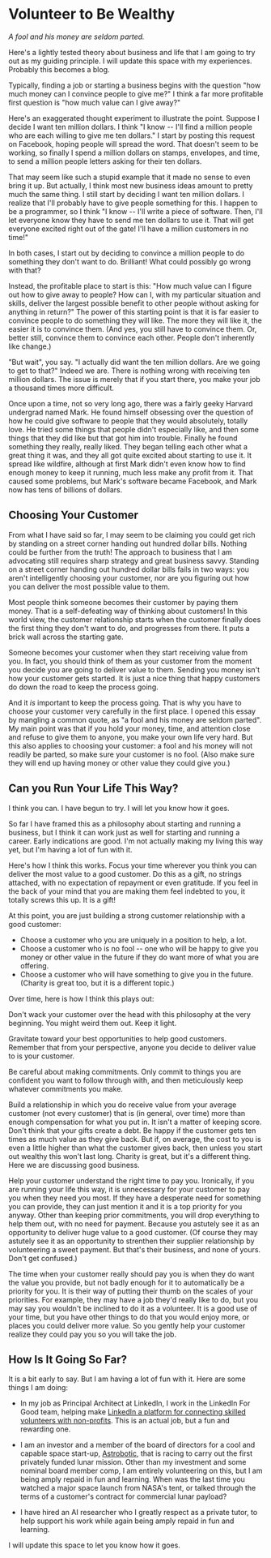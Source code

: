 Volunteer to Be Wealthy
=======================

_A fool and his money are seldom parted._

Here's a lightly tested theory about business and life that I am going to try out as my guiding principle. I will update this space with my experiences. Probably this becomes a blog.

Typically, finding a job or starting a business begins with the question "how much money can I convince people to give me?" I think a far more profitable first question is "how much value can I give away?"

Here's an exaggerated thought experiment to illustrate the point. Suppose I decide I want ten million dollars. I think "I know -- I'll find a million people who are each willing to give me ten dollars." I start by posting this request on Facebook, hoping people will spread the word. That doesn't seem to be working, so finally I spend a million dollars on stamps, envelopes, and time, to send a million people letters asking for their ten dollars.

That may seem like such a stupid example that it made no sense to even bring it up. But actually, I think most new business ideas amount to pretty much the same thing. I still start by deciding I want ten million dollars. I realize that I'll probably have to give people something for this. I happen to be a programmer, so I think "I know -- I'll write a piece of software. Then, I'll let everyone know they have to send me ten dollars to use it. That will get everyone excited right out of the gate! I'll have a million customers in no time!"

In both cases, I start out by deciding to convince a million people to do something they don't want to do. Brilliant! What could possibly go wrong with that?

Instead, the profitable place to start is this: "How much value can I figure out how to give away to people? How can I, with my particular situation and skills, deliver the largest possible benefit to other people without asking for anything in return?" The power of this starting point is that it is far easier to convince people to do something they will like. The more they will like it, the easier it is to convince them. (And yes, you still have to convince them. Or, better still, convince them to convince each other. People don't inherently like change.)

"But wait", you say. "I actually did want the ten million dollars. Are we going to get to that?" Indeed we are. There is nothing wrong with receiving ten million dollars. The issue is merely that if you start there, you make your job a thousand times more difficult.

Once upon a time, not so very long ago, there was a fairly geeky Harvard undergrad named Mark. He found himself obsessing over the question of how he could give software to people that they would absolutely, totally love. He tried some things that people didn't especially like, and then some things that they did like but that got him into trouble. Finally he found something they really, really liked. They began telling each other what a great thing it was, and they all got quite excited about starting to use it. It spread like wildfire, although at first Mark didn't even know how to find enough money to keep it running, much less make any profit from it. That caused some problems, but Mark's software became Facebook, and Mark now has tens of billions of dollars.

Choosing Your Customer
----------------------

From what I have said so far, I may seem to be claiming you could get rich by standing on a street corner handing out hundred dollar bills. Nothing could be further from the truth! The approach to business that I am advocating still requires sharp strategy and great business savvy. Standing on a street corner handing out hundred dollar bills fails in two ways: you aren't intelligently choosing your customer, nor are you figuring out how you can deliver the most possible value to them.

Most people think someone becomes their customer by paying them money. That is a self-defeating way of thinking about customers! In this world view, the customer relationship starts when the customer finally does the first thing they don't want to do, and progresses from there. It puts a brick wall across the starting gate.

Someone becomes your customer when they start receiving value from you. In fact, you should think of them as your customer from the moment you decide you are going to deliver value to them. Sending you money isn't how your customer gets started. It is just a nice thing that happy customers do down the road to keep the process going. 

And it *is* important to keep the process going. That is why you have to choose your customer very carefully in the first place. I opened this essay by mangling a common quote, as "a fool and his money are seldom parted". My main point was that if you hold your money, time, and attention close and refuse to give them to anyone, you make your own life very hard. But this also applies to choosing your customer: a fool and his money will not readily be parted, so make sure your customer is no fool. (Also make sure they will end up having money or other value they could give you.)

Can you Run Your Life This Way?
-------------------------------

I think you can. I have begun to try. I will let you know how it goes.

So far I have framed this as a philosophy about starting and running a business, but I think it can work just as well for starting and running a career. Early indications are good. I'm not actually making my living this way yet, but I'm having a lot of fun with it.

Here's how I think this works. Focus your time wherever you think you can deliver the most value to a good customer. Do this as a gift, no strings attached, with no expectation of repayment or even gratitude. If you feel in the back of your mind that you are making them feel indebted to you, it totally screws this up. It is a gift!

At this point, you are just building a strong customer relationship with a good customer:

- Choose a customer who you are uniquely in a position to help, a lot.
- Choose a customer who is no fool -- one who will be happy to give you money or other value in the future if they do want more of what you are offering.
- Choose a customer who will have something to give you in the future. (Charity is great too, but it is a different topic.)

Over time, here is how I think this plays out:

Don't wack your customer over the head with this philosophy at the very beginning. You might weird them out. Keep it light.

Gravitate toward your best opportunities to help good customers. Remember that from your perspective, anyone you decide to deliver value to is your customer.

Be careful about making commitments. Only commit to things you are confident you want to follow through with, and then meticulously keep whatever commitments you make.

Build a relationship in which you do receive value from your average customer (not every customer) that is (in general, over time) more than enough compensation for what you put in. It isn't a matter of keeping score. Don't think that your gifts create a debt. Be happy if the customer gets ten times as much value as they give back. But if, on average, the cost to you is even a little higher than what the customer gives back, then unless you start out wealthy this won't last long. Charity is great, but it's a different thing. Here we are discussing good business.

Help your customer understand the right time to pay you. Ironically, if you are running your life this way, it is unnecessary for your customer to pay you when they need you most. If they have a desperate need for something you can provide, they can just mention it and it is a top priority for you anyway. Other than keeping prior commitments, you will drop everything to help them out, with no need for payment. Because you astutely see it as an opportunity to deliver huge value to a good customer. (Of course they may astutely see it as an opportunity to strenthen their supplier relationship by volunteering a sweet payment. But that's their business, and none of yours. Don't get confused.)

The time when your customer really should pay you is when they do want the value you provide, but not badly enough for it to automatically be a priority for you. It is their way of putting their thumb on the scales of your priorities. For example, they may have a job they'd really like to do, but you may say you wouldn't be inclined to do it as a volunteer. It is a good use of your time, but you have other things to do that you would enjoy more, or places you could deliver more value. So you gently help your customer realize they could pay you so you will take the job.

How Is It Going So Far?
-----------------------

It is a bit early to say. But I am having a lot of fun with it. Here are some things I am doing:

- In my job as Principal Architect at LinkedIn, I work in the LinkedIn For Good team, helping make [LinkedIn a platform for connecting skilled volunteers with non-profits](http://techcrunch.com/2014/01/15/linkedin-launches-a-volunteer-marketplace-to-extend-its-job-hunting-platform-to-free-work/). This is an actual job, but a fun and rewarding one.

- I am an investor and a member of the board of directors for a cool and capable space start-up, [Astrobotic](http://www.astrobotic.com), that is racing to carry out the first privately funded lunar mission. Other than my investment and some nominal board member comp, I am entirely volunteering on this, but I am being amply repaid in fun and learning. When was the last time you watched a major space launch from NASA's tent, or talked through the terms of a customer's contract for commercial lunar payload?

- I have hired an AI researcher who I greatly respect as a private tutor, to help support his work while again being amply repaid in fun and learning.

I will update this space to let you know how it goes.
